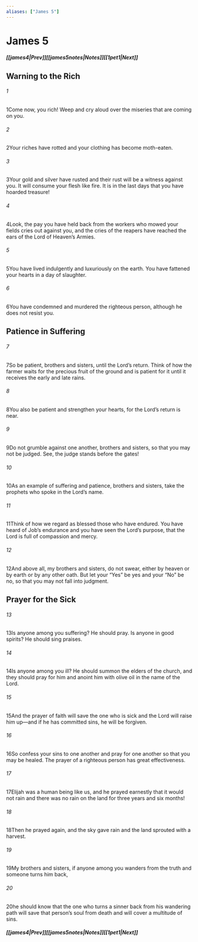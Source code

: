 ```yaml
---
aliases: ["James 5"]
---
```

# James 5
##### <span class=arrow-left></span>[[james4|Prev]]<span class=navigation-separator></span>[[james5notes|Notes]]<span class=navigation-separator></span>[[1pet1|Next]]<span class=arrow-right></span>
## Warning to the Rich
###### 1
<span class=verse-first>1</span>Come now, you rich! Weep and cry aloud over the miseries that are coming on you.
###### 2
<span class=verse-body>2</span>Your riches have rotted and your clothing has become moth-eaten.
###### 3
<span class=verse-body>3</span>Your gold and silver have rusted and their rust will be a witness against you. It will consume your flesh like fire. It is in the last days that you have hoarded treasure!
###### 4
<span class=verse-body>4</span>Look, the pay you have held back from the workers who mowed your fields cries out against you, and the cries of the reapers have reached the ears of the Lord of Heaven’s Armies.
###### 5
<span class=verse-body>5</span>You have lived indulgently and luxuriously on the earth. You have fattened your hearts in a day of slaughter.
###### 6
<span class=verse-body>6</span>You have condemned and murdered the righteous person, although he does not resist you.
## Patience in Suffering
###### 7
<span class=verse-first>7</span>So be patient, brothers and sisters, until the Lord’s return. Think of how the farmer waits for the precious fruit of the ground and is patient for it until it receives the early and late rains.
###### 8
<span class=verse-body>8</span>You also be patient and strengthen your hearts, for the Lord’s return is near.
###### 9
<span class=verse-body>9</span>Do not grumble against one another, brothers and sisters, so that you may not be judged. See, the judge stands before the gates!
###### 10
<span class=verse-body>10</span>As an example of suffering and patience, brothers and sisters, take the prophets who spoke in the Lord’s name.
###### 11
<span class=verse-body>11</span>Think of how we regard as blessed those who have endured. You have heard of Job’s endurance and you have seen the Lord’s purpose, that the Lord is full of compassion and mercy.
<div class=paragraph-break></div>

###### 12
<span class=verse-first>12</span>And above all, my brothers and sisters, do not swear, either by heaven or by earth or by any other oath. But let your “Yes” be yes and your “No” be no, so that you may not fall into judgment.
## Prayer for the Sick
###### 13
<span class=verse-first>13</span>Is anyone among you suffering? He should pray. Is anyone in good spirits? He should sing praises.
###### 14
<span class=verse-body>14</span>Is anyone among you ill? He should summon the elders of the church, and they should pray for him and anoint him with olive oil in the name of the Lord.
###### 15
<span class=verse-body>15</span>And the prayer of faith will save the one who is sick and the Lord will raise him up—and if he has committed sins, he will be forgiven.
###### 16
<span class=verse-body>16</span>So confess your sins to one another and pray for one another so that you may be healed. The prayer of a righteous person has great effectiveness.
###### 17
<span class=verse-body>17</span>Elijah was a human being like us, and he prayed earnestly that it would not rain and there was no rain on the land for three years and six months!
###### 18
<span class=verse-body>18</span>Then he prayed again, and the sky gave rain and the land sprouted with a harvest.
<div class=paragraph-break></div>

###### 19
<span class=verse-first>19</span>My brothers and sisters, if anyone among you wanders from the truth and someone turns him back,
###### 20
<span class=verse-body>20</span>he should know that the one who turns a sinner back from his wandering path will save that person’s soul from death and will cover a multitude of sins.
##### <span class=arrow-left></span>[[james4|Prev]]<span class=navigation-separator></span>[[james5notes|Notes]]<span class=navigation-separator></span>[[1pet1|Next]]<span class=arrow-right></span>
